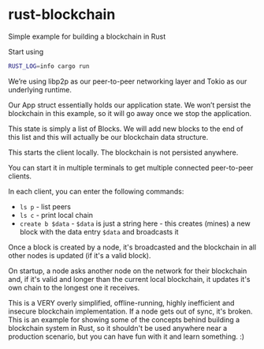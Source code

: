 # rust-blockchain

Simple example for building a blockchain in Rust

Start using

```bash
RUST_LOG=info cargo run
```

We’re using libp2p as our peer-to-peer networking layer and Tokio as our underlying runtime.

Our App struct essentially holds our application state. We won’t persist the blockchain in this example, so it will go away once we stop the application.

This state is simply a list of Blocks. We will add new blocks to the end of this list and this will actually be our blockchain data structure.

This starts the client locally. The blockchain is not persisted anywhere.

You can start it in multiple terminals to get multiple connected peer-to-peer clients.

In each client, you can enter the following commands:

* `ls p` - list peers
* `ls c` - print local chain
* `create b $data` - `$data` is just a string here - this creates (mines) a new block with the data entry `$data` and broadcasts it

Once a block is created by a node, it's broadcasted and the blockchain in all other nodes is updated (if it's a valid block).

On startup, a node asks another node on the network for their blockchain and, if it's valid and longer than the current local blockchain, it updates it's own chain to the longest one it receives.


This is a VERY overly simplified, offline-running, highly inefficient and insecure blockchain implementation. If a node gets out of sync, it's broken. This is an example for showing some of the concepts behind building a blockchain system in Rust, so it shouldn't be used anywhere near a production scenario, but you can have fun with it and learn something. :)

